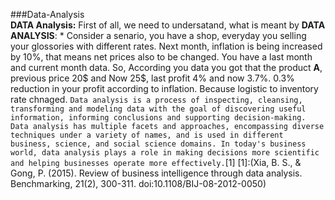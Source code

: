 ###Data-Analysis <br>
**DATA Analysis:** First of all, we need to undersatand, what is meant by **DATA ANALYSIS**:    * Consider a senario, you have a shop, everyday you selling your glossories with different rates. Next month, inflation is being increased by 10%, that means net prices also to be changed. You have a last month and current month data. So, According you data you got that the product **A**, previous price 20$ and Now 25$, last profit 4% and now 3.7%.    0.3% reduction in your profit according to inflation. Because logistic to inventory rate chnaged.    `Data analysis is a process of inspecting, cleansing, transforming and modeling data with the goal of discovering useful information, informing conclusions and supporting decision-making. Data analysis has multiple facets and approaches, encompassing diverse techniques under a variety of names, and is used in different business, science, and social science domains. In today's business world, data analysis plays a role in making decisions more scientific and helping businesses operate more effectively.`[1]           [1]:(Xia, B. S., &amp; Gong, P. (2015). Review of business intelligence through data analysis. Benchmarking, 21(2), 300-311. doi:10.1108/BIJ-08-2012-0050)
